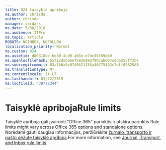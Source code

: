 ```yaml
---
title: 924 taisyklė apriboja
ms.author: chrisda
author: chrisda
manager: serdars
ms.date: 5/30/2018
ms.audience: ITPro
ms.topic: article
ROBOTS: NOINDEX, NOFOLLOW
localization_priority: Normal
ms.custom: 924
ms.assetid: d80318be-6e30-4cd9-a65e-e7dc55f69e69
ms.openlocfilehash: 65712d5b3eef5926992f90cabd07cdd6255ff2b4
ms.sourcegitcommit: 03a156a9c9740521155a30775492c7dff0982588
ms.translationtype: MT
ms.contentlocale: lt-LT
ms.lasthandoff: 03/22/2019
ms.locfileid: "30772344"
---
```

# <a name="rule-limits"></a><span data-ttu-id="7001d-102">Taisyklė apriboja</span><span class="sxs-lookup"><span data-stu-id="7001d-102">Rule limits</span></span>

<span data-ttu-id="7001d-103">Taisyklė apriboja gali įvairuoti "Office 365" parinktis ir atskira parinktis.</span><span class="sxs-lookup"><span data-stu-id="7001d-103">Rule limits might vary across Office 365 options and standalone options.</span></span> <span data-ttu-id="7001d-104">Norėdami gauti daugiau informacijos, peržiūrėkite [žurnalo, transporto ir pašto dėžutę taisyklė apriboja](https://technet.microsoft.com/library/exchange-online-limits.aspx).</span><span class="sxs-lookup"><span data-stu-id="7001d-104">For more information, see [Journal, Transport, and Inbox rule limits](https://technet.microsoft.com/library/exchange-online-limits.aspx).</span></span>
  

